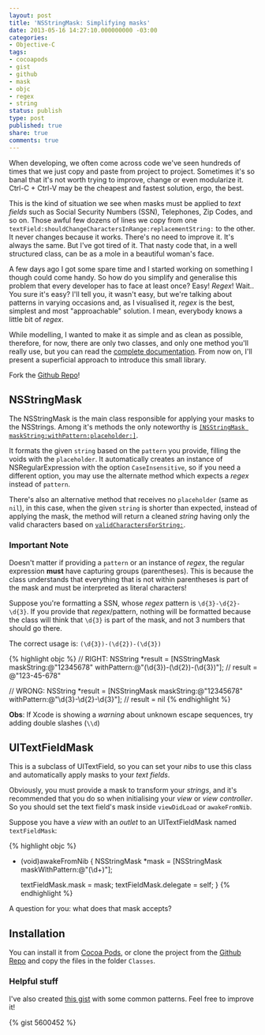 ```yaml
---
layout: post
title: 'NSStringMask: Simplifying masks'
date: 2013-05-16 14:27:10.000000000 -03:00
categories:
- Objective-C
tags:
- cocoapods
- gist
- github
- mask
- objc
- regex
- string
status: publish
type: post
published: true
share: true
comments: true
---
```


When developing, we often come across code we've seen hundreds of times that we
just copy and paste from project to project. Sometimes it's so banal that it's
not worth trying to improve, change or even modularize it. Ctrl-C + Ctrl-V may
be the cheapest and fastest solution, ergo, the best.

This is the kind of situation we see when masks must be applied to *text fields*
such as Social Security Numbers (SSN), Telephones, Zip Codes, and so on. Those
awful few dozens of lines we copy from one `textField:shouldChangeCharactersInRange:replacementString:`
to the other. It never changes because it works. There's no need to improve it.
It's always the same. But I've got tired of it. That nasty code that, in a well
structured class, can be as a mole in a beautiful woman's face.

A few days ago I got some spare time and I started working on something I though
could come handy. So how do you simplify and generalise this problem that every
developer has to face at least once? Easy! *Regex*! Wait.. You sure it's easy? I'll
tell you, it wasn't easy, but we're talking about patterns in varying occasions
and, as I visualised it, *regex* is the best, simplest and most "approachable"
solution. I mean, everybody knows a little bit of *regex*.

While modelling, I wanted to make it as simple and as clean as possible, therefore,
for now, there are only two classes, and only one method you'll really use, but
you can read the [complete documentation](http://fjcaetano.github.io/NSStringMask/).
From now on, I'll present a superficial approach to introduce this small library.

Fork the [Github Repo](https://github.com/fjcaetano/NSStringMask)!

## NSStringMask

The NSStringMask is the main class responsible for applying your masks to the
NSStrings. Among it's methods the only noteworthy is
[`[NSStringMask maskString:withPattern:placeholder:]`](http://fjcaetano.github.io/NSStringMask/Classes/NSStringMask.html#//api/name/maskString:withPattern:placeholder:).

It formats the given `string` based on the `pattern` you provide, filling the
voids with the `placeholder`. It automatically creates an instance of
NSRegularExpression with the option `CaseInsensitive`, so if you need a different
option, you may use the alternate method which expects a *regex* instead of `pattern`.

There's also an alternative method that receives no `placeholder` (same as `nil`),
in this case, when the given `string` is shorter than expected, instead of
applying the mask, the method will return a cleaned *string* having only the
valid characters based on [`validCharactersForString:`](http://fjcaetano.github.io/NSStringMask/Classes/NSStringMask.html#//api/name/validCharactersForString:).

### Important Note

Doesn't matter if providing a `pattern` or an instance of *regex*, the regular
expression **must** have capturing groups (parentheses). This is because the
class understands that everything that is not within parentheses is part of the
mask and must be interpreted as literal characters!

Suppose you're formatting a SSN, whose *regex* pattern is `\d{3}-\d{2}-\d{3}`.
If you provide that *regex*/pattern, nothing will be formatted because the class
will think that `\d{3}` is part of the mask, and not 3 numbers that should go there.

The correct usage is: `(\d{3})-(\d{2})-(\d{3})`

{% highlight objc %}
// RIGHT:
NSString *result = [NSStringMask maskString:@"12345678" withPattern:@"(\d{3})-(\d{2})-(\d{3})"];
// result = @"123-45-678"

// WRONG:
NSString *result = [NSStringMask maskString:@"12345678" withPattern:@"\d{3}-\d{2}-\d{3}"];
// result = nil
{% endhighlight %}

**Obs**: If Xcode is showing a *warning* about unknown escape sequences, try
adding double slashes (`\\d`)

## UITextFieldMask

This is a subclass of UITextField, so you can set your *nibs* to use this class
and automatically apply masks to your *text fields*.

Obviously, you must provide a mask to transform your *strings*, and it's
recommended that you do so when initialising your *view* or *view controller*.
So you should set the text field's mask inside `viewDidLoad` or `awakeFromNib`.

Suppose you have a *view* with an *outlet* to an UITextFieldMask named `textFieldMask`:


{% highlight objc %}
- (void)awakeFromNib
{
    NSStringMask *mask = [NSStringMask maskWithPattern:@"(\d+)"];

    textFieldMask.mask = mask;
    textFieldMask.delegate = self;
}
{% endhighlight %}

A question for you: what does that mask accepts?

## Installation

You can install it from [Cocoa Pods](http://cocoadocs.org/docsets/NSStringMask),
or clone the project from the [Github Repo](https://github.com/fjcaetano/NSStringMask)
and copy the files in the folder `Classes`.

### Helpful stuff

I've also created [this gist](https://gist.github.com/fjcaetano/5600452) with
some common patterns. Feel free to improve it!

{% gist 5600452 %}
